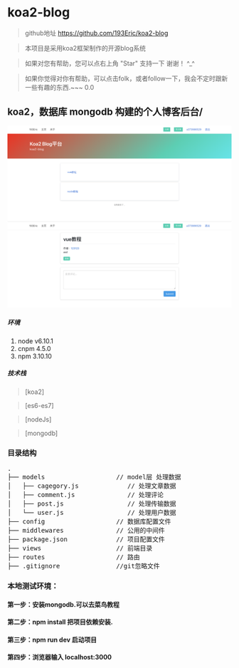 # koa2-blog  

> github地址 https://github.com/193Eric/koa2-blog

> 本项目是采用koa2框架制作的开源blog系统  


> 如果对您有帮助，您可以点右上角 "Star" 支持一下 谢谢！ ^_^  

> 如果你觉得对你有帮助，可以点击folk，或者follow一下，我会不定时跟新一些有趣的东西.~~~ 0.0  

  
## koa2，数据库 mongodb 构建的个人博客后台/
![print](https://github.com/193Eric/koa2-blog/blob/master/public/image/WX20181016-114954%402x%E7%9A%84%E5%89%AF%E6%9C%AC%202.png) 
![print](https://github.com/193Eric/koa2-blog/blob/master/public/image/WX20181016-115014%402x%E7%9A%84%E5%89%AF%E6%9C%AC%202.png) 
##### 环境
 1. node v6.10.1
 2. cnpm 4.5.0
 3. npm 3.10.10
##### 技术栈 
> [koa2]

> [es6-es7]
  
> [nodeJs]

> [mongodb] 

### 目录结构
<pre>
.
├── models                   // model层 处理数据
│	├── cagegory.js             // 处理文章数据
│   ├── comment.js              // 处理评论
│   ├── post.js                 // 处理传输数据
│	└── user.js                 // 处理用户数据
├── config                   // 数据库配置文件
├── middlewares              // 公用的中间件
├── package.json             // 项目配置文件
├── views                    // 前端目录
├── routes                   // 路由
├── .gitignore               //git忽略文件
</pre>

### 本地测试环境：  
#### 第一步：安装mongodb.可以去菜鸟教程
#### 第二步：npm install 把项目依赖安装.  
#### 第三步：npm run dev 启动项目   
#### 第四步：浏览器输入 localhost:3000